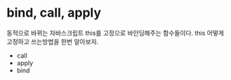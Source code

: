 # bind, call, apply

동적으로 바뀌는 자바스크립트 this를 고정으로 바인딩해주는 함수들이다. this 어떻게 고정하고 쓰는방법을 한번 알아보자. 

* call
* apply
* bind

